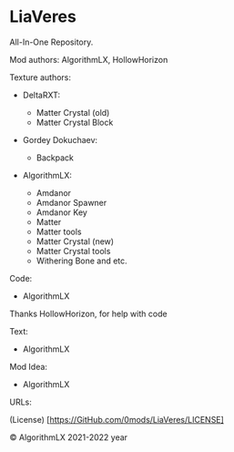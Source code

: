 # LiaVeres
All-In-One Repository.

Mod authors: AlgorithmLX, HollowHorizon

Texture authors:

- DeltaRXT:
  - Matter Crystal (old)
  - Matter Crystal Block

- Gordey Dokuchaev: 
  - Backpack

- AlgorithmLX:
  - Amdanor
  - Amdanor Spawner
  - Amdanor Key
  - Matter
  - Matter tools
  - Matter Crystal (new)
  - Matter Crystal tools 
  - Withering Bone and etc.

Code:
  - AlgorithmLX

Thanks HollowHorizon, for help with code

Text: 
  - AlgorithmLX

Mod Idea: 
  - AlgorithmLX

URLs:

(License) [https://GitHub.com/0mods/LiaVeres/LICENSE]

© AlgorithmLX 2021-2022 year
